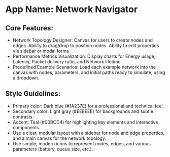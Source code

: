 # **App Name**: Network Navigator

## Core Features:

- Network Topology Designer: Canvas for users to create nodes and edges. Ability to drag/drop to position nodes. Ability to edit properties via sidebar or modal forms
- Performance Metrics Visualization: Display charts for Energy usage, Latency, Packet delivery ratio, and Network lifetime
- Predefined Example Scenarios: Load each example network into the canvas with nodes, parameters, and initial paths ready to simulate, using a dropdown.

## Style Guidelines:

- Primary color: Dark blue (#1A237E) for a professional and technical feel.
- Secondary color: Light gray (#EEEEEE) for backgrounds and subtle contrasts.
- Accent: Teal (#00BCD4) for highlighting key elements and interactive components.
- Use a clear, modular layout with a sidebar for node and edge properties, and a main canvas for the network topology.
- Use simple, modern icons to represent nodes, edges, and various parameters (battery, queue size, etc.).